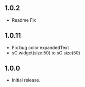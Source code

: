 ## 1.0.2

* Readme Fix

## 1.0.11

* Fix bug color expandedText
* sC.widget(size:50) to sC.size(50)

## 1.0.0

* Initial release.

